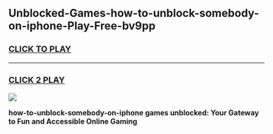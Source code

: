 
## Unblocked-Games-how-to-unblock-somebody-on-iphone-Play-Free-bv9pp
<h3>
<a href="https://premium76.site?title=how-to-unblock-somebody-on-iphone&ref=21A">CLICK TO PLAY</a></h3>
<hr>

<h3>
<a href="https://premium76.site?title=how-to-unblock-somebody-on-iphone&ref=21A">CLICK 2 PLAY</a>
  
</h3>

<a href="https://premium76.site?title=how-to-unblock-somebody-on-iphone&ref=21A"><img src="https://clearcache.store/games.png"></a>


**how-to-unblock-somebody-on-iphone games unblocked: Your Gateway to Fun and Accessible Online Gaming**

